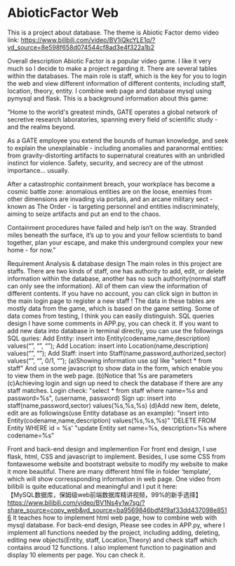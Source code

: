 # AbioticFactor Web
 This is a project about database. The theme is Abiotic Factor
 demo video link: https://www.bilibili.com/video/BV1iQkcYLE1q/?vd_source=8e598f658d074544cf8ad3e4f322a1b2
 
Overall description
Abiotic Factor is a popular video game. I like it very much so I decide to make a project regarding it.
There are several tables within the databases. The main role is staff, which is the key for you to login the web and view different information of different contents, including staff, location, theory, entity. I combine web page and database mysql using pymysql and flask.
This is a background information about this game:

“Home to the world's greatest minds, GATE operates a global network of secretive research laboratories, spanning every field of scientific study - and the realms beyond.

As a GATE employee you extend the bounds of human knowledge, and seek to explain the unexplainable - including anomalies and paranormal entities: from gravity-distorting artifacts to supernatural creatures with an unbridled instinct for violence. Safety, security, and secrecy are of the utmost importance… usually.

After a catastrophic containment breach, your workplace has become a cosmic battle zone: anomalous entities are on the loose, enemies from other dimensions are invading via portals, and an arcane military sect - known as The Order - is targeting personnel and entities indiscriminately, aiming to seize artifacts and put an end to the chaos.

Containment procedures have failed and help isn’t on the way. Stranded miles beneath the surface, it’s up to you and your fellow scientists to band together, plan your escape, and make this underground complex your new home - for now.”




Requirement Analysis & database design
	 The main roles in this project are staffs. There are two kinds of staff, one has authority to add, edit, or delete information within the database, another has no such authority(normal staff can only see the information). 
All of them can view the information of different contents. If you have no account, you can click sign in button in the main login page to register a new staff !
The data in these tables are mostly data from the game, which is based on the game setting. Some of data comes from testing, I think you can easily distinguish.
SQL queries design
	I have some comments in APP.py, you can check it.
	If you want to add new data into database in terminal directly, you can use the followings SQL quries:
Add Entity:
		insert into Entity(codename,name,description) values(“”, “”, “”);
Add Location:
		insert into Location(name,description) values(“”, “”);
Add Staff:
		insert into Staff(name,password,authorized,sector) values(“”, “”, 0/1, “”);
(a)Showing information use sql like 
	"select * from staff"
 	And use some javascript to show data in the form, which enable you to view them in the web page.
(b)Notice that %s are parameters
(c)Achieving login and sign up need to check the database if there are any staff matches. 
	Login check:
	"select * from staff where name=%s and password=%s", (username, password)
		 Sign up:
	insert into staff(name,password,sector) values(%s,%s,%s)
(d)Add new item, delete, edit are as followings(use Entity database as an example):
	"insert into Entity(codename,name,description) values(%s,%s,%s)"
	'DELETE FROM Entity WHERE id = %s'
	"update Entity set name=%s, description=%s where codename=%s"


 
Front and back-end design and implemention
	For front end design, I use flask, html, CSS and javascript to implement. Besides, I use some CSS from fontawesome website and bootstrapt website to modify my website to make it more beautiful. There are many different html file in folder ‘template’, which will show corressponding information in web page. One video from bilibili is quite educational and meaningful and I put it here:	
【MySQL数据库，保姆级web前端数据库精讲视频，99%的新手选择】 https://www.bilibili.com/video/BV1Ns4y1w7sg/?share_source=copy_web&vd_source=ba9569846bdf4f9af33dd437098e8516
It teaches how to implement html web page, how to combine web with mysql database.
 	For back-end design, Please see codes in APP.py, where I implement all functions needed by the project, including adding, deleting, editing new objects(Entity, staff, Location,Theory) and check staff which contains aroud 12 functions.
I also implement function to pagination and display 10 elements per page. You can check it.




